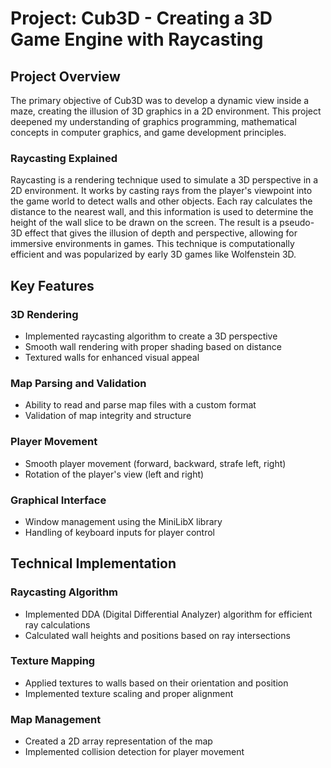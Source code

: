 # Project: Cub3D - Creating a 3D Game Engine with Raycasting

## Project Overview

The primary objective of Cub3D was to develop a dynamic view inside a maze, creating the illusion of 3D graphics in a 2D environment. This project deepened my understanding of graphics programming, mathematical concepts in computer graphics, and game development principles.

### Raycasting Explained

Raycasting is a rendering technique used to simulate a 3D perspective in a 2D environment. It works by casting rays from the player's viewpoint into the game world to detect walls and other objects. Each ray calculates the distance to the nearest wall, and this information is used to determine the height of the wall slice to be drawn on the screen. The result is a pseudo-3D effect that gives the illusion of depth and perspective, allowing for immersive environments in games. This technique is computationally efficient and was popularized by early 3D games like Wolfenstein 3D.

## Key Features

### 3D Rendering

- Implemented raycasting algorithm to create a 3D perspective
- Smooth wall rendering with proper shading based on distance
- Textured walls for enhanced visual appeal

### Map Parsing and Validation

- Ability to read and parse map files with a custom format
- Validation of map integrity and structure

### Player Movement

- Smooth player movement (forward, backward, strafe left, right)
- Rotation of the player's view (left and right)

### Graphical Interface

- Window management using the MiniLibX library
- Handling of keyboard inputs for player control

## Technical Implementation

### Raycasting Algorithm

- Implemented DDA (Digital Differential Analyzer) algorithm for efficient ray calculations
- Calculated wall heights and positions based on ray intersections

### Texture Mapping

- Applied textures to walls based on their orientation and position
- Implemented texture scaling and proper alignment

### Map Management

- Created a 2D array representation of the map
- Implemented collision detection for player movement
